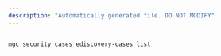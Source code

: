 ```yaml
---
description: "Automatically generated file. DO NOT MODIFY"
---
```


```bash

mgc security cases ediscovery-cases list

```